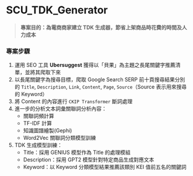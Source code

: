 # SCU_TDK_Generator

> #### 專案目的：為電商商家建立 TDK 生成器，節省上架商品時花費的時間及人力成本

### 專案步驟
1. 運用 SEO 工具 **Ubersuggest** 獲得以「貝果」為主題之長尾關鍵字推薦清單，並將其爬取下來
2. 以長尾關鍵字為搜尋目標，爬取 Google Search SERP 前十頁搜尋結果分別的 `Title`, `Description`, `Link`, `Content`, `Page`, `Source`（Source 表示用來搜尋的 Keyword）
3. 將 Content 的內容進行 `CKIP Transformer` 斷詞處理
4. 進一步的分析文本詞彙關聯詞分析內容：
   - 關聯詞頻計算
   - TF-IDF 計算
   - 知識圖譜繪製(Gephi)
   - Word2Vec 關聯詞分類模型訓練
5. TDK 生成模型訓練：
   - Title：採用 GENIUS 模型作為 Title 的處理模組
   - Description：採用 GPT2 模型針對特定商品生成對應文本
   - Keyword：以 Keyword 分類模型結果推薦該類別 KEI 值前五名的關鍵詞
